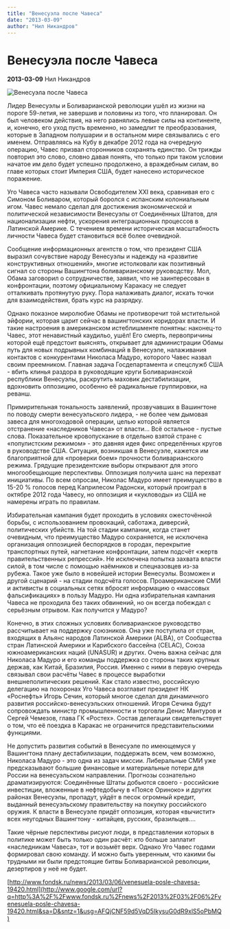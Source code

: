 ```yaml
---
title: "Венесуэла после Чавеса"
date: "2013-03-09"
author: "Нил Никандров"
---
```


# Венесуэла после Чавеса

**2013-03-09** Нил Никандров

![Венесуэла после Чавеса](http://www.tiwy.com/noticias/2009/venezuela-usa-relations_b089.jpg)

Лидер Венесуэлы и Боливарианской революции ушёл из жизни на пороге 59-летия, не завершив и половины из того, что планировал. Он был человеком действия, на него равнялись левые силы на континенте, и, конечно, его уход пусть временно, но замедлит те преобразования, которые в Западном полушарии и в остальном мире связывались с его именем. Отправляясь на Кубу в декабре 2012 года на очередную операцию, Чавес призвал сторонников сохранять единство. Он трижды повторил это слово, словно давая понять, что только при таком условии начатое им дело будет успешно продолжено, а враждебным силам, во главе которых стоит Империя США, будет нанесено историческое поражение.

Уго Чавеса часто называли Освободителем XXI века, сравнивая его с Симоном Боливаром, который боролся с испанским колониальным игом. Чавес немало сделал для достижения экономической и политической независимости Венесуэлы от Соединённых Штатов, для национализации нефти, ускорения интеграционных процессов в Латинской Америке. С течением времени историческая масштабность личности Чавеса будет становиться всё более очевидной.

Сообщение информационных агентств о том, что президент США выразил сочувствие народу Венесуэлы и надежду на «развитие конструктивных отношений», многие истолковали как позитивный сигнал со стороны Вашингтона боливарианскому руководству. Мол, Обама заговорил о сотрудничестве, заявил, что не заинтересован в конфронтации, поэтому официальному Каракасу не следует отталкивать протянутую руку. Пора налаживать диалог, искать точки для взаимодействия, брать курс на разрядку.

Однако показное миролюбие Обамы не противоречит той мстительной эйфории, которая царит сейчас в вашингтонских коридорах власти. И такие настроения в американском истеблишменте понятны: наконец-то Чавес, этот ненавистный каудильо, ушёл! Его смерть, первопричины которой ещё предстоит выяснять, открывает для администрации Обамы путь для новых подрывных комбинаций в Венесуэле, налаживания контактов с конкурентами Николаса Мадуро, которого Чавес назвал своим преемником. Главная задача Госдепартамента и спецслужб США - вбить клинья раздора в руководящие круги Боливарианской республики Венесуэлы, раскрутить маховик дестабилизации, вдохновить оппозицию, особенно её радикальные группировки, на реванш.

Примирительная тональность заявлений, прозвучавших в Вашингтоне по поводу смерти венесуэльского лидера, - не более чем дымовая завеса для многоходовой операции, целью которой является отстранение «наследников Чавеса» от власти... Всё остальное - пустые слова. Показательное кровопускание в отдельно взятой стране с «популистским режимом» - это давняя идея фикс определённых кругов в руководстве США. Ситуация, возникшая в Венесуэле, кажется им благоприятной для «проверки боем» прочности боливарианского режима. Грядущие президентские выборы открывают для этого многообещающие перспективы. Оппозиция получила шанс на перехват инициативы. По всем опросам, Николас Мадуро имеет преимущество в 15-20 % голосов перед Каприлесом Радонски, который проиграл в октябре 2012 года Чавесу, но оппозиция и «кукловоды» из США не намерены играть по правилам.

Избирательная кампания будет проходить в условиях ожесточённой борьбы, с использованием провокаций, саботажа, диверсий, политических убийств. На той стадии кампании, когда станет очевидным, что преимущество Мадуро сохраняется, не исключена организация оппозицией беспорядков в городах, перекрытие транспортных путей, нагнетание конфронтации, затем подсчёт «жертв правительственных репрессий». Не исключена попытка захвата власти силой, в том числе с помощью наёмников и спецназовцев из-за рубежа. Такое уже было в новейшей истории Венесуэлы. Возможен и другой сценарий - на стадии подсчёта голосов. Проамериканские СМИ и активисты в социальных сетях вбросят информацию о «массовых фальсификациях» в пользу Мадуро. Ни одна избирательная кампания Чавеса не проходила без таких обвинений, но он всегда побеждал с серьёзным отрывом. Как получится у Мадуро?

Конечно, в этих сложных условиях боливарианское руководство рассчитывает на поддержку союзников. Она уже поступила от стран, входящих в Альянс народов Латинской Америки (ALBA), от Сообщества стран Латинской Америки и Карибского бассейна (CELAC), Союза южноамериканских наций (UNASUR) и других. Очень важна сейчас для Николаса Мадуро и его команды поддержка со стороны таких крупных держав, как Китай, Бразилия, Россия. Именно с ними в первую очередь связывал свои расчёты Чавес в процессе выработки внешнеполитических решений. Как стало известно, российскую делегацию на похоронах Уго Чавеса возглавит президент НК «Роснефть» Игорь Сечин, который многое сделал для динамичного развития российско-венесуэльских отношений. Игоря Сечина будут сопровождать министр промышленности и торговли Денис Мантуров и Сергей Чемезов, глава ГК «Ростех». Состав делегации свидетельствует о том, что её поездка в Каракас не ограничится представительскими функциями.

Не допустить развития событий в Венесуэле по имеющемуся у Вашингтона плану дестабилизации, поддержать всем, чем возможно, Николаса Мадуро - это одна из задач миссии. Либеральные СМИ уже предсказывают большие финансовые и материальные потери для России на венесуэльском направлении. Прогнозы сознательно драматизируются: Соединённые Штаты добьются своего - российские инвестиции, вложенные в нефтедобычу в «Поясе Ориноко» и других районах Венесуэлы, пропадут, уйдёт в песок огромный кредит, выданный венесуэльскому правительству на покупку российского оружия. К власти в Венесуэле придёт оппозиция, которая «вычистит» всех неугодных Вашингтону - китайцев, русских, бразильцев....

Такие чёрные перспективы рисуют люди, в представлении которых в политике может быть только один расчёт: кто больше заплатит «наследникам Чавеса», тот и возьмёт верх. Однако Уго Чавес годами формировал свою команду. И можно быть уверенным, что какими бы трудными ни были предстоящие битвы Боливарианской революции, дезертиров у неё не будет.

[http://www.fondsk.ru/news/2013/03/06/venesuela-posle-chavesa-19420.html](http://www.google.com/url?q=http%3A%2F%2Fwww.fondsk.ru%2Fnews%2F2013%2F03%2F06%2Fvenesuela-posle-chavesa-19420.html&sa=D&sntz=1&usg=AFQjCNF59d5VqD5IkysuG0dR9xlS5oPbMQ)